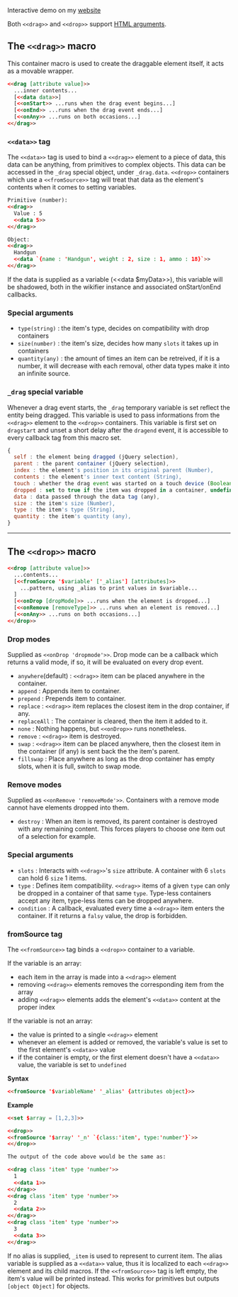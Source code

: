 Interactive demo on my [website](https://malifaciousgames.neocities.org/#drag-drop-macro)

Both `<<drag>>` and `<<drop>>` support [HTML arguments](../htmlarguments.md).

## The `<<drag>>` macro ##

This container macro is used to create the draggable element itself, it acts as a movable wrapper.

```html
<<drag [attribute value]>>
  ...inner contents...
  [<<data data>>]
  [<<onStart>> ...runs when the drag event begins...]
  [<<onEnd>> ...runs when the drag event ends...]
  [<<onAny>> ...runs on both occasions...]
<</drag>>
```

### `<<data>>` tag ###

The `<<data>>` tag is used to bind a `<<drag>>` element to a piece of data, this data can be anything, from primitives to complex objects. 
This data can be accessed in the `_drag` special object, under `_drag.data`. `<<drop>>` containers which use a `<<fromSource>>` tag will treat that data as the element's contents when it comes to setting variables.

```html
Primitive (number):
<<drag>>
  Value : 5
  <<data 5>>
<</drag>> 

Object:
<<drag>>
  Handgun
  <<data `{name : 'Handgun', weight : 2, size : 1, ammo : 18}`>>
<</drag>> 
```

If the data is supplied as a variable (<<data $myData>>), this variable will be shadowed, both in the wikifier instance and associated onStart/onEnd callbacks.

### Special arguments ###

- `type(string)` : the item's type, decides on compatibility with drop containers
- `size(number)` : the item's size, decides how many `slots` it takes up in containers
- `quantity(any)` : the amount of times an item can be retreived, if it is a number, it will decrease with each removal, other data types make it into an infinite source.

### `_drag` special variable ###

Whenever a drag event starts, the `_drag` temporary variable is set reflect the entity being dragged. This variable is used to pass informations from the `<<drag>>` element to the `<<drop>>` containers.
This variable is first set on `dragstart` and unset a short delay after the `dragend` event, it is accessible to every callback tag from this macro set.

```js
{
  self : the element being dragged (jQuery selection),
  parent : the parent container (jQuery selection),
  index : the element's position in its original parent (Number),
  contents : the element's inner text content (String),
  touch : whether the drag event was started on a touch device (Boolean),
  dropped : set to true if the item was dropped in a container, undefined otherwise,
  data : data passed through the data tag (any),
  size : the item's size (Number),
  type : the item's type (String),
  quantity : the item's quantity (any),
}
```

***

## The `<<drop>>` macro ##

```html
<<drop [attribute value]>>
  ...contents...
  [<<fromSource '$variable' ['_alias'] [attributes]>>
    ...pattern, using _alias to print values in $variable...
  ]
  [<<onDrop [dropMode]>> ...runs when the element is dropped...]
  [<<onRemove [removeType]>> ...runs when an element is removed...]
  [<<onAny>> ...runs on both occasions...]
<</drop>>
```

### Drop modes ###

Supplied as `<<onDrop 'dropmode'>>`. Drop mode can be a callback which returns a valid mode, if so, it will be evaluated on every drop event.

- `anywhere`(default) : `<<drag>>` item can be placed anywhere in the container.
- `append` : Appends item to container.
- `prepend` : Prepends item to container.
- `replace` : `<<drag>>` item replaces the closest item in the drop container, if any.
- `replaceAll` : The container is cleared, then the item it added to it.
- `none` : Nothing happens, but `<<onDrop>>` runs nonetheless.
- `remove` : `<<drag>>` item is destroyed.
- `swap` : `<<drag>>` item can be placed anywhere, then the closest item in the container (if any) is sent back the the item's parent.
- `fillswap` : Place anywhere as long as the drop container has empty slots, when it is full, switch to swap mode.

### Remove modes ###

Supplied as `<<onRemove 'removeMode'>>`. Containers with a remove mode cannot have elements dropped into them.

- `destroy` : When an item is removed, its parent container is destroyed with any remaining content. This forces players to choose one item out of a selection for example.

### Special arguments ###

- `slots` : Interacts with `<<drag>>`'s `size` attribute. A container with 6 `slots` can hold 6 `size` 1 items.
- `type` : Defines item compatibility. `<<drag>>` items of a given `type` can only be dropped in a container of that same `type`. Type-less containers accept any item, type-less items can be dropped anywhere.
- `condition` : A callback, evaluated every time a `<<drag>>` item enters the container. If it returns a `falsy` value, the drop is forbidden.

### fromSource tag ###

The `<<fromSource>>` tag binds a `<<drop>>` container to a variable.

If the variable is an array: 
- each item in the array is made into a `<<drag>>` element
- removing `<<drag>>` elements removes the corresponding item from the array
- adding `<<drag>>` elements adds the element's `<<data>>` content at the proper index

If the variable is not an array:
- the value is printed to a single `<<drag>>` element
- whenever an element is added or removed, the variable's value is set to the first element's `<<data>>` value
- if the container is empty, or the first element doesn't have a `<<data>>` value, the variable is set to `undefined`

<b>Syntax</b>

```html
<<fromSource '$variableName' '_alias' {attributes object}>>
```

<b>Example</b>

```html
<<set $array = [1,2,3]>>

<<drop>>
<<fromSource '$array' '_n' `{class:'item', type:'number'}`>>
<</drop>>

The output of the code above would be the same as:

<<drag class 'item' type 'number'>>
  1
  <<data 1>>
<</drag>>
<<drag class 'item' type 'number'>>
  2
  <<data 2>>
<</drag>>
<<drag class 'item' type 'number'>>
  3
  <<data 3>>
<</drag>>
```

If no alias is supplied, `_item` is used to represent to current item.
The alias variable is supplied as a `<<data>>` value, thus it is localized to each `<<drag>>` element and its child macros.
If the `<<fromSource>>` tag is left empty, the item's value will be printed instead. This works for primitives but outputs `[object Object]` for objects.
